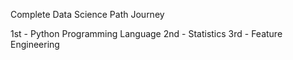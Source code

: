 Complete Data Science Path Journey

1st - Python Programming Language
2nd - Statistics
3rd - Feature Engineering 
